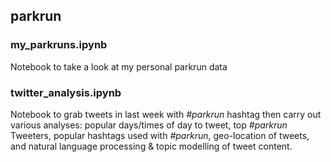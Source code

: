 ## parkrun

### my_parkruns.ipynb

Notebook to take a look at my personal parkrun data


### twitter_analysis.ipynb

Notebook to grab tweets in last week with *#parkrun* hashtag then carry out various analyses: popular days/times of day to tweet, top *#parkrun* Tweeters, popular hashtags used with *#parkrun*, geo-location of tweets, and natural language processing & topic modelling of tweet content.

